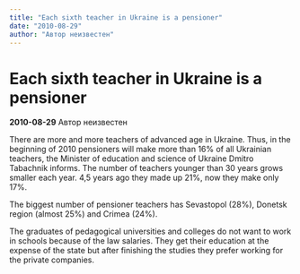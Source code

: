 ```yaml
---
title: "Each sixth teacher in Ukraine is a pensioner"
date: "2010-08-29"
author: "Автор неизвестен"
---
```


# Each sixth teacher in Ukraine is a pensioner

**2010-08-29** Автор неизвестен

There are more and more teachers of advanced age in Ukraine. Thus, in the beginning of 2010 pensioners will make more than 16% of all Ukrainian teachers, the Minister of education and science of Ukraine Dmitro Tabachnik informs. The number of teachers younger than 30 years grows smaller each year. 4,5 years ago they made up 21%, now they make only 17%.

The biggest number of pensioner teachers has Sevastopol (28%), Donetsk region (almost 25%) and Crimea (24%).

The graduates of pedagogical universities and colleges do not want to work in schools because of the law salaries. They get their education at the expense of the state but after finishing the studies they prefer working for the private companies.